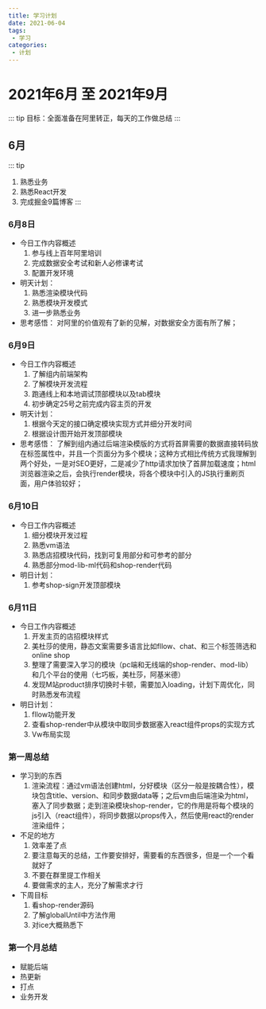 ```yaml
---
title: 学习计划
date: 2021-06-04
tags:
 - 学习
categories:
 - 计划
---
```


# 2021年6月 至 2021年9月
::: tip
目标：全面准备在阿里转正，每天的工作做总结
:::
## 6月
::: tip
1. 熟悉业务
2. 熟悉React开发
3. 完成掘金9篇博客
:::
### 6月8日
- 今日工作内容概述
  1. 参与线上百年阿里培训
  2. 完成数据安全考试和新人必修课考试
  3. 配置开发环境
- 明天计划：
  1. 熟悉渲染模块代码
  2. 熟悉模块开发模式
  3. 进一步熟悉业务
- 思考感悟：
对阿里的价值观有了新的见解，对数据安全方面有所了解；
### 6月9日
- 今日工作内容概述
  1. 了解组内前端架构
  2. 了解模块开发流程
  3. 跑通线上和本地调试顶部模块以及tab模块
  4. 初步确定25号之前完成内容主页的开发
- 明天计划：
  1. 根据今天定的接口确定模块实现方式并细分开发时间
  2. 根据设计图开始开发顶部模块
- 思考感悟：
了解到组内通过后端渲染模版的方式将首屏需要的数据直接转码放在标签属性中，并且一个页面分为多个模块；这种方式相比传统方式我理解到两个好处，一是对SEO更好，二是减少了http请求加快了首屏加载速度；html浏览器渲染之后，会执行render模块，将各个模块中引入的JS执行重刷页面，用户体验较好；

### 6月10日
- 今日工作内容概述
  1. 细分模块开发过程
  2. 熟悉vm语法
  3. 熟悉店招模块代码，找到可复用部分和可参考的部分
  4. 熟悉部分mod-lib-ml代码和shop-render代码
- 明日计划：
  1. 参考shop-sign开发顶部模块

### 6月11日
- 今日工作内容概述
  1. 开发主页的店招模块样式
  2. 美杜莎的使用，静态文案需要多语言比如fllow、chat、和三个标签筛选和online shop
  3. 整理了需要深入学习的模块（pc端和无线端的shop-render、mod-lib）和几个平台的使用（七巧板，美杜莎，阿基米德）
  4. 发现M站product排序切换时卡顿，需要加入loading，计划下周优化，同时熟悉发布流程
- 明日计划：
  1. fllow功能开发
  2. 查看shop-render中从模块中取同步数据塞入react组件props的实现方式
  3. Vw布局实现

### 第一周总结
- 学习到的东西
  1. 渲染流程：通过vm语法创建html，分好模块（区分一般是按耦合性），模块包含title、version、和同步数据data等；之后vm由后端渲染为html，塞入了同步数据；走到渲染模块shop-render，它的作用是将每个模块的js引入（react组件），将同步数据以props传入，然后使用react的render渲染组件；
- 不足的地方
  1. 效率差了点
  2. 要注意每天的总结，工作要安排好，需要看的东西很多，但是一个一个看就好了
  3. 不要在群里提工作相关
  4. 要做需求的主人，充分了解需求才行
- 下周目标
  1. 看shop-render源码
  2. 了解globalUntil中方法作用
  3. 对ice大概熟悉下

### 第一个月总结
- 赋能后端
- 热更新
- 打点
- 业务开发